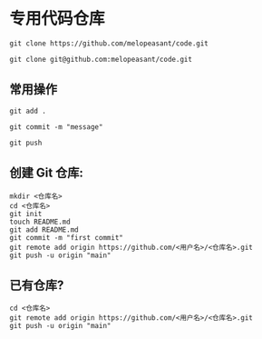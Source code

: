 # 专用代码仓库
```
git clone https://github.com/melopeasant/code.git  
```
```
git clone git@github.com:melopeasant/code.git
```
## 常用操作
```
git add .  
```
```
git commit -m "message"
```  
```  
git push
```  
## 创建 Git 仓库:
```
mkdir <仓库名>
cd <仓库名>
git init 
touch README.md
git add README.md
git commit -m "first commit"
git remote add origin https://github.com/<用户名>/<仓库名>.git
git push -u origin "main"
```
## 已有仓库?
```
cd <仓库名>
git remote add origin https://github.com/<用户名>/<仓库名>.git
git push -u origin "main"
```
